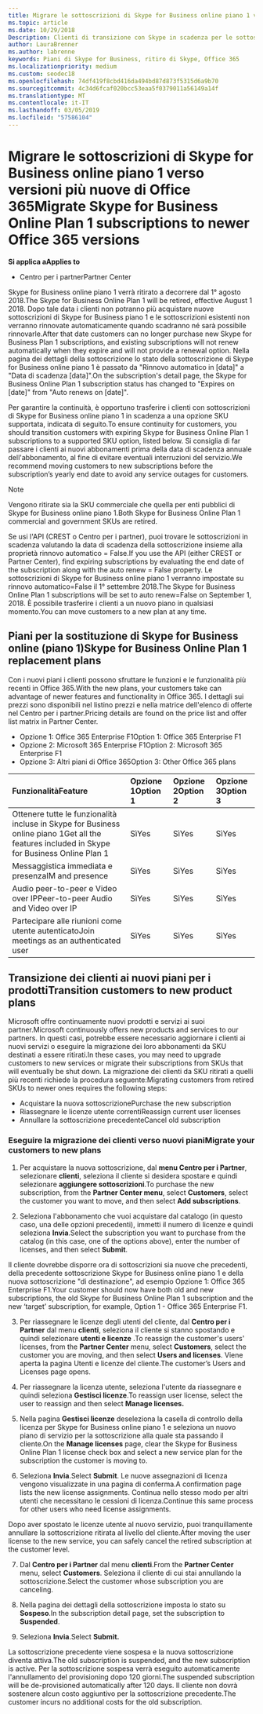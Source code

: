 ```yaml
---
title: Migrare le sottoscrizioni di Skype for Business online piano 1 verso versioni più nuove di Office 365 | Centro per i partner
ms.topic: article
ms.date: 10/29/2018
Description: Clienti di transizione con Skype in scadenza per le sottoscrizioni aziendali Online piano 1 di un'opzione supportata dello SKU. È consigliabile spostare i clienti per i nuovi abbonamenti prima data di fine annuali della sottoscrizione.
author: LauraBrenner
ms.author: labrenne
keywords: Piani di Skype for Business, ritiro di Skype, Office 365
ms.localizationpriority: medium
ms.custom: seodec18
ms.openlocfilehash: 74df419f8cbd416da494bd87d873f5315d6a9b70
ms.sourcegitcommit: 4c34d6fcaf020bcc53eaa5f0379011a56149a14f
ms.translationtype: MT
ms.contentlocale: it-IT
ms.lasthandoff: 03/05/2019
ms.locfileid: "57586104"
---
```

# <a name="migrate-skype-for-business-online-plan-1-subscriptions-to-newer-office-365-versions"></a><span data-ttu-id="30907-105">Migrare le sottoscrizioni di Skype for Business online piano 1 verso versioni più nuove di Office 365</span><span class="sxs-lookup"><span data-stu-id="30907-105">Migrate Skype for Business Online Plan 1 subscriptions to newer Office 365 versions</span></span>

<span data-ttu-id="30907-106">**Si applica a**</span><span class="sxs-lookup"><span data-stu-id="30907-106">**Applies to**</span></span>

- <span data-ttu-id="30907-107">Centro per i partner</span><span class="sxs-lookup"><span data-stu-id="30907-107">Partner Center</span></span>

<span data-ttu-id="30907-108">Skype for Business online piano 1 verrà ritirato a decorrere dal 1° agosto 2018.</span><span class="sxs-lookup"><span data-stu-id="30907-108">The Skype for Business Online Plan 1 will be retired, effective August 1 2018.</span></span> <span data-ttu-id="30907-109">Dopo tale data i clienti non potranno più acquistare nuove sottoscrizioni di Skype for Business piano 1 e le sottoscrizioni esistenti non verranno rinnovate automaticamente quando scadranno né sarà possibile rinnovarle.</span><span class="sxs-lookup"><span data-stu-id="30907-109">After that date customers can no longer purchase new Skype for Business Plan 1 subscriptions, and existing subscriptions will not renew automatically when they expire and will not provide a renewal option.</span></span> <span data-ttu-id="30907-110">Nella pagina dei dettagli della sottoscrizione lo stato della sottoscrizione di Skype for Business online piano 1 è passato da "Rinnovo automatico in [data]" a "Data di scadenza [data]".</span><span class="sxs-lookup"><span data-stu-id="30907-110">On the subscription's detail page, the Skype for Business Online Plan 1 subscription status has changed to "Expires on [date]" from "Auto renews on [date]".</span></span>  

<span data-ttu-id="30907-111">Per garantire la continuità, è opportuno trasferire i clienti con sottoscrizioni di Skype for Business online piano 1 in scadenza a una opzione SKU supportata, indicata di seguito.</span><span class="sxs-lookup"><span data-stu-id="30907-111">To ensure continuity for customers, you should transition customers with expiring Skype for Business Online Plan 1 subscriptions to a supported SKU option, listed below.</span></span> <span data-ttu-id="30907-112">Si consiglia di far passare i clienti ai nuovi abbonamenti prima della data di scadenza annuale dell'abbonamento, al fine di evitare eventuali interruzioni del servizio.</span><span class="sxs-lookup"><span data-stu-id="30907-112">We recommend moving customers to new subscriptions before the subscription’s yearly end date to avoid any service outages for customers.</span></span> 

>[!NOTE]
><span data-ttu-id="30907-113">Vengono ritirate sia la SKU commerciale che quella per enti pubblici di Skype for Business online piano 1.</span><span class="sxs-lookup"><span data-stu-id="30907-113">Both Skype for Business Online Plan 1 commercial and government SKUs are retired.</span></span>

<span data-ttu-id="30907-114">Se usi l'API (CREST o Centro per i partner), puoi trovare le sottoscrizioni in scadenza valutando la data di scadenza della sottoscrizione insieme alla proprietà rinnovo automatico = False.</span><span class="sxs-lookup"><span data-stu-id="30907-114">If you use the API (either CREST or Partner Center), find expiring subscriptions by evaluating the end date of the subscription along with the auto renew = False property.</span></span> <span data-ttu-id="30907-115">Le sottoscrizioni di Skype for Business online piano 1 verranno impostate su rinnovo automatico=False il 1° settembre 2018.</span><span class="sxs-lookup"><span data-stu-id="30907-115">The Skype for Business Online Plan 1 subscriptions will be set to auto renew=False on September 1, 2018.</span></span> <span data-ttu-id="30907-116">È possibile trasferire i clienti a un nuovo piano in qualsiasi momento.</span><span class="sxs-lookup"><span data-stu-id="30907-116">You can move customers to a new plan at any time.</span></span> 

## <a name="skype-for-business-online-plan-1-replacement-plans"></a><span data-ttu-id="30907-117">Piani per la sostituzione di Skype for Business online (piano 1)</span><span class="sxs-lookup"><span data-stu-id="30907-117">Skype for Business Online Plan 1 replacement plans</span></span>

<span data-ttu-id="30907-118">Con i nuovi piani i clienti possono sfruttare le funzioni e le funzionalità più recenti in Office 365.</span><span class="sxs-lookup"><span data-stu-id="30907-118">With the new plans, your customers take can advantage of newer features and functionality in Office 365.</span></span> <span data-ttu-id="30907-119">I dettagli sui prezzi sono disponibili nel listino prezzi e nella matrice dell'elenco di offerte nel Centro per i partner.</span><span class="sxs-lookup"><span data-stu-id="30907-119">Pricing details are found on the price list and offer list matrix in Partner Center.</span></span> 

- <span data-ttu-id="30907-120">Opzione 1: Office 365 Enterprise F1</span><span class="sxs-lookup"><span data-stu-id="30907-120">Option 1: Office 365 Enterprise F1</span></span>
- <span data-ttu-id="30907-121">Opzione 2: Microsoft 365 Enterprise F1</span><span class="sxs-lookup"><span data-stu-id="30907-121">Option 2: Microsoft 365 Enterprise F1</span></span>
- <span data-ttu-id="30907-122">Opzione 3: Altri piani di Office 365</span><span class="sxs-lookup"><span data-stu-id="30907-122">Option 3: Other Office 365 plans</span></span>

|<span data-ttu-id="30907-123">**Funzionalità**</span><span class="sxs-lookup"><span data-stu-id="30907-123">**Feature**</span></span>    |<span data-ttu-id="30907-124">**Opzione 1**</span><span class="sxs-lookup"><span data-stu-id="30907-124">**Option 1**</span></span>   |<span data-ttu-id="30907-125">**Opzione 2**</span><span class="sxs-lookup"><span data-stu-id="30907-125">**Option 2**</span></span>   |<span data-ttu-id="30907-126">**Opzione 3**</span><span class="sxs-lookup"><span data-stu-id="30907-126">**Option 3**</span></span>   |
|:-----------------|:-----------------|:-------------|:------------|
|<span data-ttu-id="30907-127">Ottenere tutte le funzionalità incluse in Skype for Business online piano 1</span><span class="sxs-lookup"><span data-stu-id="30907-127">Get all the features included in Skype for Business Online Plan 1</span></span>|<span data-ttu-id="30907-128">Sì</span><span class="sxs-lookup"><span data-stu-id="30907-128">Yes</span></span>   |<span data-ttu-id="30907-129">Sì</span><span class="sxs-lookup"><span data-stu-id="30907-129">Yes</span></span>   |<span data-ttu-id="30907-130">Sì</span><span class="sxs-lookup"><span data-stu-id="30907-130">Yes</span></span>   |
|<span data-ttu-id="30907-131">Messaggistica immediata e presenza</span><span class="sxs-lookup"><span data-stu-id="30907-131">IM and presence</span></span> |<span data-ttu-id="30907-132">Sì</span><span class="sxs-lookup"><span data-stu-id="30907-132">Yes</span></span>   |<span data-ttu-id="30907-133">Sì</span><span class="sxs-lookup"><span data-stu-id="30907-133">Yes</span></span>   |<span data-ttu-id="30907-134">Sì</span><span class="sxs-lookup"><span data-stu-id="30907-134">Yes</span></span>   |
|<span data-ttu-id="30907-135">Audio peer-to-peer e Video over IP</span><span class="sxs-lookup"><span data-stu-id="30907-135">Peer-to-peer Audio and Video over IP</span></span>|<span data-ttu-id="30907-136">Sì</span><span class="sxs-lookup"><span data-stu-id="30907-136">Yes</span></span>   |<span data-ttu-id="30907-137">Sì</span><span class="sxs-lookup"><span data-stu-id="30907-137">Yes</span></span>   |<span data-ttu-id="30907-138">Sì</span><span class="sxs-lookup"><span data-stu-id="30907-138">Yes</span></span>   
|<span data-ttu-id="30907-139">Partecipare alle riunioni come utente autenticato</span><span class="sxs-lookup"><span data-stu-id="30907-139">Join meetings as an authenticated user</span></span>| <span data-ttu-id="30907-140">Sì</span><span class="sxs-lookup"><span data-stu-id="30907-140">Yes</span></span>   |<span data-ttu-id="30907-141">Sì</span><span class="sxs-lookup"><span data-stu-id="30907-141">Yes</span></span>   |<span data-ttu-id="30907-142">Sì</span><span class="sxs-lookup"><span data-stu-id="30907-142">Yes</span></span>   |

## <a name="transition-customers-to-new-product-plans"></a><span data-ttu-id="30907-143">Transizione dei clienti ai nuovi piani per i prodotti</span><span class="sxs-lookup"><span data-stu-id="30907-143">Transition customers to new product plans</span></span>

<span data-ttu-id="30907-144">Microsoft offre continuamente nuovi prodotti e servizi ai suoi partner.</span><span class="sxs-lookup"><span data-stu-id="30907-144">Microsoft continuously offers new products and services to our partners.</span></span> <span data-ttu-id="30907-145">In questi casi, potrebbe essere necessario aggiornare i clienti ai nuovi servizi o eseguire la migrazione dei loro abbonamenti da SKU destinati a essere ritirati.</span><span class="sxs-lookup"><span data-stu-id="30907-145">In these cases, you may need to upgrade customers to new services or migrate their subscriptions from SKUs that will eventually be shut down.</span></span> <span data-ttu-id="30907-146">La migrazione dei clienti da SKU ritirati a quelli più recenti richiede la procedura seguente:</span><span class="sxs-lookup"><span data-stu-id="30907-146">Migrating customers from retired SKUs to newer ones requires the following steps:</span></span>

- <span data-ttu-id="30907-147">Acquistare la nuova sottoscrizione</span><span class="sxs-lookup"><span data-stu-id="30907-147">Purchase the new subscription</span></span>
- <span data-ttu-id="30907-148">Riassegnare le licenze utente correnti</span><span class="sxs-lookup"><span data-stu-id="30907-148">Reassign current user licenses</span></span>
- <span data-ttu-id="30907-149">Annullare la sottoscrizione precedente</span><span class="sxs-lookup"><span data-stu-id="30907-149">Cancel old subscription</span></span>

### <a name="migrate-your-customers-to-new-plans"></a><span data-ttu-id="30907-150">Eseguire la migrazione dei clienti verso nuovi piani</span><span class="sxs-lookup"><span data-stu-id="30907-150">Migrate your customers to new plans</span></span>

1. <span data-ttu-id="30907-151">Per acquistare la nuova sottoscrizione, dal **menu Centro per i Partner**, selezionare **clienti**, seleziona il cliente si desidera spostare e quindi selezionare **aggiungere sottoscrizioni**.</span><span class="sxs-lookup"><span data-stu-id="30907-151">To purchase the new subscription, from the **Partner Center menu**, select **Customers**, select the customer you want to move, and then select **Add subscriptions**.</span></span>

2. <span data-ttu-id="30907-152">Seleziona l'abbonamento che vuoi acquistare dal catalogo (in questo caso, una delle opzioni precedenti), immetti il numero di licenze e quindi seleziona **Invia**.</span><span class="sxs-lookup"><span data-stu-id="30907-152">Select the subscription you want to purchase from the catalog (in this case, one of the options above), enter the number of licenses, and then select **Submit**.</span></span> 

<span data-ttu-id="30907-153">Il cliente dovrebbe disporre ora di sottoscrizioni sia nuove che precedenti, della precedente sottoscrizione Skype for Business online piano 1 e della nuova sottoscrizione "di destinazione", ad esempio Opzione 1: Office 365 Enterprise F1.</span><span class="sxs-lookup"><span data-stu-id="30907-153">Your customer should now have both old and new subscriptions, the old Skype for Business Online Plan 1  subscription and the new ‘target’ subscription, for example, Option 1 - Office 365 Enterprise F1.</span></span>

3. <span data-ttu-id="30907-154">Per riassegnare le licenze degli utenti del cliente, dal **Centro per i Partner** dal menu **clienti**, seleziona il cliente si stanno spostando e quindi selezionare **utenti e licenze** .</span><span class="sxs-lookup"><span data-stu-id="30907-154">To reassign the customer's users' licenses, from the **Partner Center** menu, select **Customers**, select the customer you are moving, and then select **Users and licenses**.</span></span> <span data-ttu-id="30907-155">Viene aperta la pagina Utenti e licenze del cliente.</span><span class="sxs-lookup"><span data-stu-id="30907-155">The customer’s Users and Licenses page opens.</span></span>

4. <span data-ttu-id="30907-156">Per riassegnare la licenza utente, seleziona l'utente da riassegnare e quindi seleziona **Gestisci licenze**.</span><span class="sxs-lookup"><span data-stu-id="30907-156">To reassign user license, select the user to reassign and then select **Manage licenses.**</span></span>

5. <span data-ttu-id="30907-157">Nella pagina **Gestisci licenze** deseleziona la casella di controllo della licenza per Skype for Business online piano 1 e seleziona un nuovo piano di servizio per la sottoscrizione alla quale sta passando il cliente.</span><span class="sxs-lookup"><span data-stu-id="30907-157">On the **Manage licenses** page, clear the Skype for Business Online Plan 1 license check box and select a new service plan for the subscription the customer is moving to.</span></span>

6. <span data-ttu-id="30907-158">Seleziona **Invia**.</span><span class="sxs-lookup"><span data-stu-id="30907-158">Select **Submit**.</span></span> <span data-ttu-id="30907-159">Le nuove assegnazioni di licenza vengono visualizzate in una pagina di conferma.</span><span class="sxs-lookup"><span data-stu-id="30907-159">A confirmation page lists the new license assignments.</span></span> <span data-ttu-id="30907-160">Continua nello stesso modo per altri utenti che necessitano le cessioni di licenza.</span><span class="sxs-lookup"><span data-stu-id="30907-160">Continue this same process for other users who need license assignments.</span></span>

<span data-ttu-id="30907-161">Dopo aver spostato le licenze utente al nuovo servizio, puoi tranquillamente annullare la sottoscrizione ritirata al livello del cliente.</span><span class="sxs-lookup"><span data-stu-id="30907-161">After moving the user license to the new service, you can safely cancel the retired subscription at the customer level.</span></span>

7. <span data-ttu-id="30907-162">Dal **Centro per i Partner** dal menu **clienti**.</span><span class="sxs-lookup"><span data-stu-id="30907-162">From the **Partner Center** menu, select **Customers**.</span></span> <span data-ttu-id="30907-163">Seleziona il cliente di cui stai annullando la sottoscrizione.</span><span class="sxs-lookup"><span data-stu-id="30907-163">Select the customer whose subscription you are canceling.</span></span>

8. <span data-ttu-id="30907-164">Nella pagina dei dettagli della sottoscrizione imposta lo stato su **Sospeso**.</span><span class="sxs-lookup"><span data-stu-id="30907-164">In the subscription detail page, set the subscription to **Suspended**.</span></span>

9. <span data-ttu-id="30907-165">Seleziona **Invia**.</span><span class="sxs-lookup"><span data-stu-id="30907-165">Select **Submit.**</span></span>

<span data-ttu-id="30907-166">La sottoscrizione precedente viene sospesa e la nuova sottoscrizione diventa attiva.</span><span class="sxs-lookup"><span data-stu-id="30907-166">The old subscription is suspended, and the new subscription is active.</span></span> <span data-ttu-id="30907-167">Per la sottoscrizione sospesa verrà eseguito automaticamente l'annullamento del provisioning dopo 120 giorni.</span><span class="sxs-lookup"><span data-stu-id="30907-167">The suspended subscription will be de-provisioned automatically after 120 days.</span></span> <span data-ttu-id="30907-168">Il cliente non dovrà sostenere alcun costo aggiuntivo per la sottoscrizione precedente.</span><span class="sxs-lookup"><span data-stu-id="30907-168">The customer incurs no additional costs for the old subscription.</span></span>

